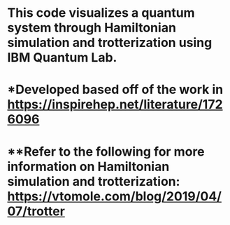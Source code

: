 # This code visualizes a quantum system through Hamiltonian simulation and trotterization using IBM Quantum Lab.
# *Developed based off of the work in https://inspirehep.net/literature/1726096
# **Refer to the following for more information on Hamiltonian simulation and trotterization: https://vtomole.com/blog/2019/04/07/trotter
